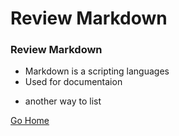 # Review Markdown

### Review Markdown
* Markdown is a scripting languages
* Used for documentaion
- another way to list 


[Go Home](../README.md)